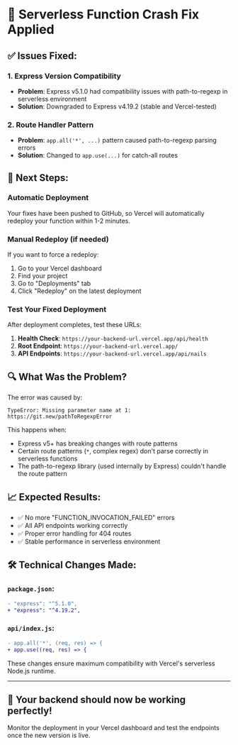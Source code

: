 # 🔧 Serverless Function Crash Fix Applied

## ✅ **Issues Fixed:**

### 1. **Express Version Compatibility**
- **Problem**: Express v5.1.0 had compatibility issues with path-to-regexp in serverless environment
- **Solution**: Downgraded to Express v4.19.2 (stable and Vercel-tested)

### 2. **Route Handler Pattern**
- **Problem**: `app.all('*', ...)` pattern caused path-to-regexp parsing errors
- **Solution**: Changed to `app.use(...)` for catch-all routes

## 🚀 **Next Steps:**

### **Automatic Deployment**
Your fixes have been pushed to GitHub, so Vercel will automatically redeploy your function within 1-2 minutes.

### **Manual Redeploy (if needed)**
If you want to force a redeploy:
1. Go to your Vercel dashboard
2. Find your project
3. Go to "Deployments" tab
4. Click "Redeploy" on the latest deployment

### **Test Your Fixed Deployment**
After deployment completes, test these URLs:

1. **Health Check**: `https://your-backend-url.vercel.app/api/health`
2. **Root Endpoint**: `https://your-backend-url.vercel.app/`
3. **API Endpoints**: `https://your-backend-url.vercel.app/api/nails`

## 🔍 **What Was the Problem?**

The error was caused by:
```
TypeError: Missing parameter name at 1: https://git.new/pathToRegexpError
```

This happens when:
- Express v5+ has breaking changes with route patterns
- Certain route patterns (`*`, complex regex) don't parse correctly in serverless functions
- The path-to-regexp library (used internally by Express) couldn't handle the route pattern

## 📈 **Expected Results:**
- ✅ No more "FUNCTION_INVOCATION_FAILED" errors
- ✅ All API endpoints working correctly
- ✅ Proper error handling for 404 routes
- ✅ Stable performance in serverless environment

## 🛠 **Technical Changes Made:**

### `package.json`:
```diff
- "express": "^5.1.0",
+ "express": "^4.19.2",
```

### `api/index.js`:
```diff
- app.all('*', (req, res) => {
+ app.use((req, res) => {
```

These changes ensure maximum compatibility with Vercel's serverless Node.js runtime.

---

## 🎉 **Your backend should now be working perfectly!**

Monitor the deployment in your Vercel dashboard and test the endpoints once the new version is live.
